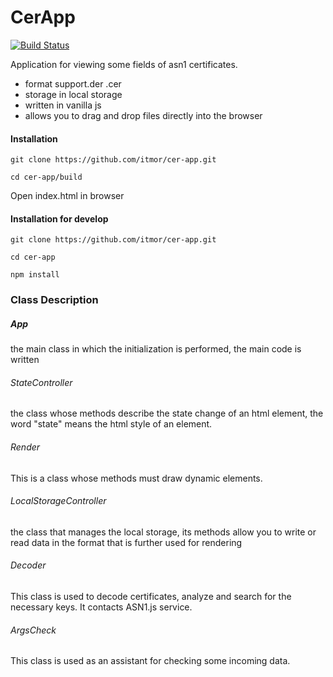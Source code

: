 # CerApp


[![Build Status](https://travis-ci.org/joemccann/dillinger.svg?branch=master)](https://travis-ci.org/joemccann/dillinger)

Application for viewing some fields of asn1 certificates.

  - format support.der .cer
  - storage in local storage
  - written in vanilla js
  - allows you to drag and drop files directly into the browser

#### Installation
```
git clone https://github.com/itmor/cer-app.git
```
```
cd cer-app/build
```
Open index.html in browser 

#### Installation for develop
```
git clone https://github.com/itmor/cer-app.git
```
```
cd cer-app
```
```
npm install
```


### Class Description
##### App
the main class in which the initialization is performed, the main code is written
###### StateController
the class whose methods describe the state change of an html element, the word "state" means the html style of an element.
###### Render
This is a class whose methods
must draw dynamic elements.
###### LocalStorageController
the class that manages the local storage, its methods allow you to write or read data in the format that is further used for rendering
###### Decoder
This class is used to decode certificates, analyze and search for the necessary keys.
It contacts ASN1.js service.
###### ArgsCheck
This class is used as an assistant for checking some incoming data.
